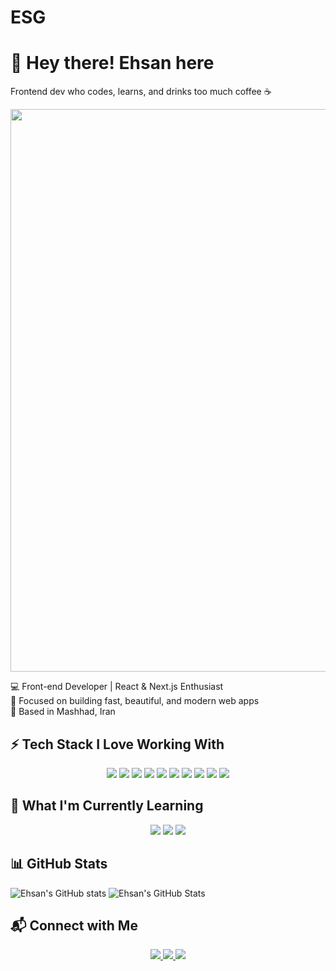 # ESG

# 👋 Hey there! Ehsan here  
Frontend dev who codes, learns, and drinks too much coffee ☕


<p align="center">
  <img src="./asd-ezgif.com-crop (1).gif" width="900"/>
</p>

💻 Front-end Developer | React & Next.js Enthusiast  
🎯 Focused on building fast, beautiful, and modern web apps  
📍 Based in Mashhad, Iran 

## ⚡ Tech Stack I Love Working With
<p align="center">
  <img src="https://img.shields.io/badge/Next.js-black?logo=next.js" />
  <img src="https://img.shields.io/badge/React-20232A?logo=react&logoColor=61DAFB" />
  <img src="https://img.shields.io/badge/TypeScript-007ACC?logo=typescript&logoColor=white" />
  <img src="https://img.shields.io/badge/JavaScript-F7DF1E?logo=javascript&logoColor=black" />
  <img src="https://img.shields.io/badge/TailwindCSS-06B6D4?logo=tailwindcss&logoColor=white" />
  <img src="https://img.shields.io/badge/Ant%20Design-0170FE?logo=antdesign&logoColor=white" />
  <img src="https://img.shields.io/badge/HTML5-E34F26?logo=html5&logoColor=white" />
  <img src="https://img.shields.io/badge/CSS3-1572B6?logo=css3&logoColor=white" />
  <img src="https://img.shields.io/badge/Git-F05032?logo=git&logoColor=white" />
  <img src="https://img.shields.io/badge/GitHub-181717?logo=github&logoColor=white" />
</p>

## 🧠 What I'm Currently Learning  
<p align="center">
  <img src="https://img.shields.io/badge/NestJS-E0234E?logo=nestjs&logoColor=white" />
  <img src="https://img.shields.io/badge/PostgreSQL-316192?logo=postgresql&logoColor=white" />
  <img src="https://img.shields.io/badge/MVC%20Architecture-4B8BBE?logo=data:image/svg+xml;base64,PHN2ZyBmaWxsPSJ3aGl0ZSIgaGVpZ2h0PSIyMCIgdmlld0JveD0iMCAwIDI0IDI0IiB3aWR0aD0iMjAiIHhtbG5zPSJodHRwOi8vd3d3LnczLm9yZy8yMDAwL3N2ZyI+PHBhdGggZD0iTTEyIDIgTDIgNkgydjExbDEwIDUgMTAtNSBWM0wxMiAyWk0xMiA5TDE0IDEwTDEyIDExTDEwIDEwTDEyIDlaIi8+PC9zdmc+" />
</p>

## 📊 GitHub Stats
![Ehsan's GitHub stats](https://github-readme-stats.vercel.app/api?username=ehsan1401&show=reviews,discussions_started,discussions_answered,prs_merged,prs_merged_percentage)
![Ehsan's GitHub Stats](https://github-readme-stats.vercel.app/api?username=ehsan1401&show_icons=true&theme=tokyonight)

## 📬 Connect with Me  

<p align="center">
  <a href="https://linkedin.com/in/ehsan-jangjoo">
    <img src="https://img.shields.io/badge/LinkedIn-0077B5?logo=linkedin&logoColor=white" />
  </a>
  <a href="mailto:ehsan.good1382@gmail.com">
    <img src="https://img.shields.io/badge/Email-D14836?logo=gmail&logoColor=white" />
  </a>
  <a href="https://t.me/Opera_9">
    <img src="https://img.shields.io/badge/Telegram-26A5E4?logo=telegram&logoColor=white" />
  </a>
</p>

